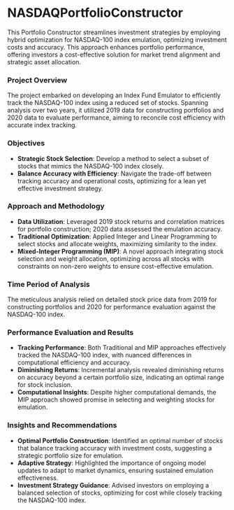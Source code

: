 # NASDAQPortfolioConstructor
This Portfolio Constructor streamlines investment strategies by employing hybrid optimization for NASDAQ-100 index emulation, optimizing investment costs and accuracy. This approach enhances portfolio performance, offering investors a cost-effective solution for market trend alignment and strategic asset allocation.

### Project Overview
The project embarked on developing an Index Fund Emulator to efficiently track the NASDAQ-100 index using a reduced set of stocks. Spanning analysis over two years, it utilized 2019 data for constructing portfolios and 2020 data to evaluate performance, aiming to reconcile cost efficiency with accurate index tracking.

### Objectives
- **Strategic Stock Selection**: Develop a method to select a subset of stocks that mimics the NASDAQ-100 index closely.
- **Balance Accuracy with Efficiency**: Navigate the trade-off between tracking accuracy and operational costs, optimizing for a lean yet effective investment strategy.

### Approach and Methodology
- **Data Utilization**: Leveraged 2019 stock returns and correlation matrices for portfolio construction; 2020 data assessed the emulation accuracy.
- **Traditional Optimization**: Applied Integer and Linear Programming to select stocks and allocate weights, maximizing similarity to the index.
- **Mixed-Integer Programming (MIP)**: A novel approach integrating stock selection and weight allocation, optimizing across all stocks with constraints on non-zero weights to ensure cost-effective emulation.

### Time Period of Analysis
The meticulous analysis relied on detailed stock price data from 2019 for constructing portfolios and 2020 for performance evaluation against the NASDAQ-100 index.

### Performance Evaluation and Results
- **Tracking Performance**: Both Traditional and MIP approaches effectively tracked the NASDAQ-100 index, with nuanced differences in computational efficiency and accuracy.
- **Diminishing Returns**: Incremental analysis revealed diminishing returns on accuracy beyond a certain portfolio size, indicating an optimal range for stock inclusion.
- **Computational Insights**: Despite higher computational demands, the MIP approach showed promise in selecting and weighting stocks for emulation.

### Insights and Recommendations
- **Optimal Portfolio Construction**: Identified an optimal number of stocks that balance tracking accuracy with investment costs, suggesting a strategic portfolio size for emulation.
- **Adaptive Strategy**: Highlighted the importance of ongoing model updates to adapt to market dynamics, ensuring sustained emulation effectiveness.
- **Investment Strategy Guidance**: Advised investors on employing a balanced selection of stocks, optimizing for cost while closely tracking the NASDAQ-100 index.
